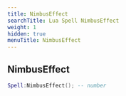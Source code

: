 ```yaml
---
title: NimbusEffect
searchTitle: Lua Spell NimbusEffect
weight: 1
hidden: true
menuTitle: NimbusEffect
---
```

## NimbusEffect
```lua
Spell:NimbusEffect(); -- number
```